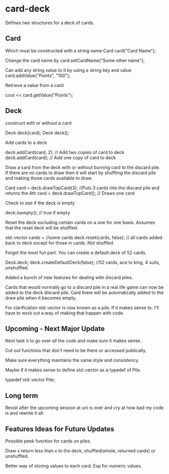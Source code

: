 card-deck
=========

Defines two structures for a deck of cards.


Card
------------------------------------------
Which must be constructed with a string name
Card card("Card Name");

Change the card name by
card.setCardName("Some other name");

Can add any string value to it by using a string key and value
card.addValue("Points", "100");

Retrieve a value from a card

cout << card.getValue("Points");


Deck
------------------------------------------
construct with or without a card

Deck deck(card);
Deck deck();

Add cards to a deck

deck.addCard(card, 2); // Add two copies of card to deck
deck.addCard(card); // Add one copy of card to deck

Draw a card from the deck with or without burning card to the discard pile.
If there are no cards to draw then it will start by shuffling the discard pile and making those cards available to draw.

Card card = deck.drawTopCard(3); //Puts 3 cards into the discard pile and returns the 4th
card = deck.drawTopCard(); // Draws one card

Check to see if the deck is empty

deck.isempty(); // true if empty

Reset the deck excluding certain cards on a one for one basis. Assumes that the reset deck will be shuffled.

std::vector<cards> cards = //some cards
deck.reset(cards, false); // all cards added back to deck except for those in cards. Not shuffled.

Forgot the most fun part. You can create a default deck of 52 cards.

Deck.deck;
deck.createDefaultDeck(false); //52 cards, ace to king, 4 suits, unshuffled.

Added a bunch of new features for dealing with discard piles.

Cards that would normally go to a discard pile in a real life game can now be added to the deck discard pile. Card there will be automatically added to the draw pile when it becomes empty.

For clarification std::vector<Card> is now known as a pile. If it makes sense to. I'll have to work out a way of making that happen with code.


Upcoming - Next Major Update
------------------------------------------

Next task it to go over all the code and make sure it makes sense.

Cut out functions that don't need to be there or accessed publically.

Make sure everything maintains the same style and consistency.

Maybe if it makes sense to define std::vector<Card> as a typedef of Pile. 

typedef std::vector<Card> Pile;

Long term
------------------------------------------

Revist after the upcoming session at uni is over and cry at how bad my code is and rewrite it all.


Features Ideas for Future Updates
------------------------------------------
Possible peek function for cards on piles.

Draw x return less than x to the deck, shuffled(whole, returned cards) or unshuffled.

Better way of storing values to each card. Esp for numeric values.

